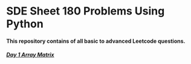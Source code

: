 # SDE Sheet 180 Problems Using Python

#### This repository contains of all basic to advanced Leetcode questions.
##### [Day 1 Array Matrix](https://github.com/shamli1997/sde_sheet_180_problems/blob/main/sde_sheet_180_problems/Day_1_Array_Matrix/readme.md)